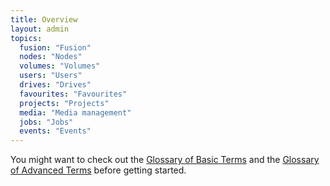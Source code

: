 ```yaml
---
title: Overview
layout: admin
topics:
  fusion: "Fusion"
  nodes: "Nodes"
  volumes: "Volumes"
  users: "Users"
  drives: "Drives"
  favourites: "Favourites"
  projects: "Projects"
  media: "Media management"
  jobs: "Jobs"
  events: "Events"
---
```


You might want to check out the [Glossary of Basic Terms](/v2/articles/glossary-basic.html) and the [Glossary of Advanced Terms](/v2/articles/glossary-advanced.html) before getting started.
